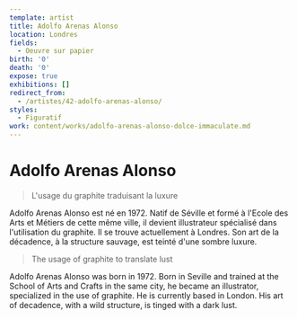 ```yaml
---
template: artist
title: Adolfo Arenas Alonso
location: Londres
fields:
  - Oeuvre sur papier
birth: '0'
death: '0'
expose: true
exhibitions: []
redirect_from:
  - /artistes/42-adolfo-arenas-alonso/
styles:
  - Figuratif
work: content/works/adolfo-arenas-alonso-dolce-immaculate.md
---
```

# Adolfo Arenas Alonso

> L'usage du graphite traduisant la luxure

Adolfo Arenas Alonso est né en 1972. Natif de Séville et formé à l'Ecole des Arts et Métiers de cette même ville, il devient illustrateur spécialisé dans l'utilisation du graphite. Il se trouve actuellement à Londres. Son art de la décadence, à la structure sauvage, est teinté d'une sombre luxure.

> The usage of graphite to translate lust

Adolfo Arenas Alonso was born in 1972. Born in Seville and trained at the School of Arts and Crafts in the same city, he became an illustrator, specialized in the use of graphite. He is currently based in London. His art of decadence, with a wild structure, is tinged with a dark lust.
